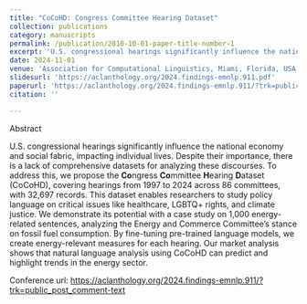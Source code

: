 ```yaml
---
title: "CoCoHD: Congress Committee Hearing Dataset"
collection: publications
category: manuscripts
permalink: /publication/2010-10-01-paper-title-number-1
excerpt: 'U.S. congressional hearings significantly influence the national economy and social fabric, impacting individual lives. Despite their importance, there is a lack of comprehensive datasets for analyzing these discourses. '
date: 2024-11-01
venue: 'Association for Computational Linguistics, Miami, Florida, USA'
slidesurl: 'https://aclanthology.org/2024.findings-emnlp.911.pdf'
paperurl: 'https://aclanthology.org/2024.findings-emnlp.911/?trk=public_post_comment-text'
citation: ''

---
```


Abstract

U.S. congressional hearings significantly influence the national economy and social fabric, impacting individual lives. Despite their importance, there is a lack of comprehensive datasets for analyzing these discourses. To address this, we propose the **Co**ngress **Co**mmittee **H**earing **D**ataset (CoCoHD), covering hearings from 1997 to 2024 across 86 committees, with 32,697 records. This dataset enables researchers to study policy language on critical issues like healthcare, LGBTQ+ rights, and climate justice. We demonstrate its potential with a case study on 1,000 energy-related sentences, analyzing the Energy and Commerce Committee’s stance on fossil fuel consumption. By fine-tuning pre-trained language models, we create energy-relevant measures for each hearing. Our market analysis shows that natural language analysis using CoCoHD can predict and highlight trends in the energy sector.

Conference url: https://aclanthology.org/2024.findings-emnlp.911/?trk=public_post_comment-text
